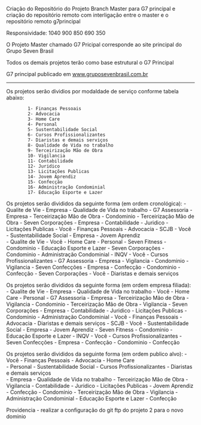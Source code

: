 Criação do Repositório do Projeto Branch Master para G7 principal e criação do repositório remoto com interligação entre o master e o repositório remoto g7principal

 Responsividade: 1040 900 850 690 350

O Projeto Master chamado G7 Pricipal corresponde ao site principal do Grupo Seven Brasil 

Todos os demais projetos terão como base estrutural o G7 Principal 

G7 principal publicado em www.gruposevenbrasil.com.br 
______________

Os projetos serão dividios por modaldade de serviço conforme tabela abaixo:
			
			1- Finanças Pessoais
			2- Advocacia
			3- Home Care 	
			4- Personal
			5- Sustentabilidade Social 
			6- Cursos Profissionalizantes
			7- Diaristas e demais serviços		
			8- Qualidade de Vida no trabalho
			9- Terceirização Mão de Obra
			10- Vigilancia
			11- Contabilidade
			12- Juridico
			13- Licitações Publicas 
			14- Jovem Aprendiz
			15- Confecção
			16- Administração Condominial
			17- Educação Esporte e Lazer 

Os projetos serão divididos da seguinte forma (em ordem cronológica):
	- Qualite de Vie 
		- Empresa
			- Qualidade de Vida no trabalho 
	- G7 Assessoria 
		- Empresa 
			- Terceirização Mão de Obra
		- Condominio 
			- Terceirização Mão de Obra
	- Seven Corporações 
		- Empresa 
			- Contabilidade
			- Juridico
			- Licitações Publicas 
		- Você
			- Finanças Pessoais
			- Advocacia
	- SCJB 
		- Você 
			- Sustentabilidade Social 
		- Empresa 
			- Jovem Aprendiz  
	- Qualite de Vie 
		- Você
			- Home Care 
			- Personal
	- Seven Fitness 
		- Condominio 
			- Educação Esporte e Lazer 
	- Seven Corporações 
		- Condominio
			- Administração Condominial
	- INQV 
		- Você 
			- Cursos Profissionalizantes
	- G7 Assessoria 
		- Empresa
			- Vigilancia
		- Condominio 
			- Vigilancia
	- Seven Confecções 
		- Empresa 
			- Confecção
		- Condominio 
			- Confecção 
	- Seven Corporações 
		- Você
			- Diaristas e demais serviços  

Os projetos serão divididos da seguinte forma (em ordem empresa filiada):
	- Qualite de Vie 
		- Empresa
			- Qualidade de Vida no trabalho
		- Você
			- Home Care 
			- Personal
	- G7 Assessoria
		- Empresa 
			- Terceirização Mão de Obra
			- Vigilancia
		- Condominio 
			- Terceirização Mão de Obra
			- Vigilancia
	- Seven Corporações 
		- Empresa 
			- Contabilidade
			- Juridico
			- Licitações Publicas 
		- Condominio
			- Administração Condominial
		- Você
			- Finanças Pessoais
			- Advocacia
			- Diaristas e demais serviços
	- SCJB 
		- Você 
			- Sustentabilidade Social 
		- Empresa 
			- Jovem Aprendiz
	- Seven Fitness 
		- Condominio 
			- Educação Esporte e Lazer 
	- INQV 
		- Você 
			- Cursos Profissionalizantes
	- Seven Confecções 
		- Empresa 
			- Confecção
		- Condominio 
			- Confecção 

Os projetos serão divididos da seguinte forma (em ordem publico alvo):
		- Você
			- Finanças Pessoais
			- Advocacia
			- Home Care 	
			- Personal
			- Sustentabilidade Social 
			- Cursos Profissionalizantes
			- Diaristas e demais serviços		
		- Empresa
			- Qualidade de Vida no trabalho
			- Terceirização Mão de Obra
			- Vigilancia
			- Contabilidade
			- Juridico
			- Licitações Publicas 
			- Jovem Aprendiz
			- Confecção
		- Condomínio 
			- Terceirização Mão de Obra
			- Vigilancia
			- Administração Condominial
			- Educação Esporte e Lazer 
			- Confecção 




Providencia - realizar a configuração do git ftp do projeto 2 para o novo dominio 

				